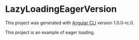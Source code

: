 # LazyLoadingEagerVersion

This project was generated with [Angular CLI](https://github.com/angular/angular-cli) version 1.0.0-rc.0.

This project is an example of eager loading.